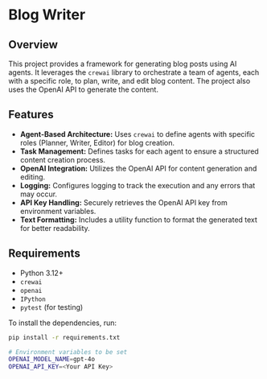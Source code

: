 # Blog Writer

## Overview

This project provides a framework for generating blog posts using AI agents. It leverages the `crewai` library to orchestrate a team of agents, each with a specific role, to plan, write, and edit blog content. The project also uses the OpenAI API to generate the content.

## Features

- **Agent-Based Architecture:** Uses `crewai` to define agents with specific roles (Planner, Writer, Editor) for blog creation.
- **Task Management:** Defines tasks for each agent to ensure a structured content creation process.
- **OpenAI Integration:** Utilizes the OpenAI API for content generation and editing.
- **Logging:** Configures logging to track the execution and any errors that may occur.
- **API Key Handling:** Securely retrieves the OpenAI API key from environment variables.
- **Text Formatting:** Includes a utility function to format the generated text for better readability.

## Requirements

- Python 3.12+
- `crewai`
- `openai`
- `IPython`
- `pytest` (for testing)

To install the dependencies, run:

```bash
pip install -r requirements.txt

# Environment variables to be set
OPENAI_MODEL_NAME=gpt-4o
OPENAI_API_KEY=<Your API Key>